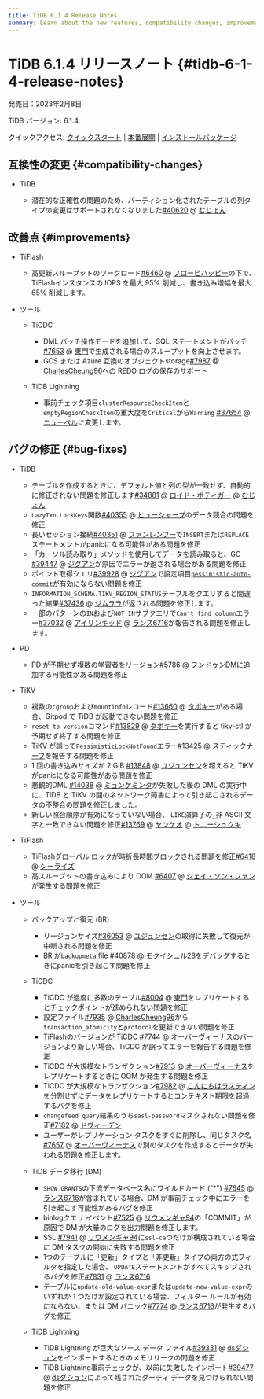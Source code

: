 ```yaml
---
title: TiDB 6.1.4 Release Notes
summary: Learn about the new features, compatibility changes, improvements, and bug fixes in TiDB 6.1.4.
---
```


# TiDB 6.1.4 リリースノート {#tidb-6-1-4-release-notes}

発売日：2023年2月8日

TiDB バージョン: 6.1.4

クイックアクセス: [クイックスタート](https://docs.pingcap.com/tidb/v6.1/quick-start-with-tidb) | [本番展開](https://docs.pingcap.com/tidb/v6.1/production-deployment-using-tiup) | [インストールパッケージ](https://www.pingcap.com/download/?version=v6.1.4#version-list)

## 互換性の変更 {#compatibility-changes}

-   TiDB

    -   潜在的な正確性の問題のため、パーティション化されたテーブルの列タイプの変更はサポートされなくなりました[#40620](https://github.com/pingcap/tidb/issues/40620) @ [むじょん](https://github.com/mjonss)

## 改善点 {#improvements}

-   TiFlash

    -   高更新スループットのワークロード[#6460](https://github.com/pingcap/tiflash/issues/6460) @ [フロービハッピー](https://github.com/flowbehappy)の下で、 TiFlashインスタンスの IOPS を最大 95% 削減し、書き込み増幅を最大 65% 削減します。

-   ツール

    -   TiCDC

        -   DML バッチ操作モードを追加して、SQL ステートメントがバッチ[#7653](https://github.com/pingcap/tiflow/issues/7653) @ [東門](https://github.com/asddongmen)で生成される場合のスループットを向上させます。
        -   GCS または Azure 互換のオブジェクトstorage[#7987](https://github.com/pingcap/tiflow/issues/7987) @ [CharlesCheung96](https://github.com/CharlesCheung96)への REDO ログの保存のサポート

    -   TiDB Lightning

        -   事前チェック項目`clusterResourceCheckItem`と`emptyRegionCheckItem`の重大度を`Critical`から`Warning` [#37654](https://github.com/pingcap/tidb/issues/37654) @ [ニューベル](https://github.com/niubell)に変更します。

## バグの修正 {#bug-fixes}

-   TiDB

    -   テーブルを作成するときに、デフォルト値と列の型が一致せず、自動的に修正されない問題を修正します[#34881](https://github.com/pingcap/tidb/issues/34881) @ [ロイド・ポティガー](https://github.com/Lloyd-Pottiger) @ [むじょん](https://github.com/mjonss)
    -   `LazyTxn.LockKeys`関数[#40355](https://github.com/pingcap/tidb/issues/40355) @ [ヒューシャープ](https://github.com/HuSharp)のデータ競合の問題を修正
    -   長いセッション接続[#40351](https://github.com/pingcap/tidb/issues/40351) @ [ファンレンフー](https://github.com/fanrenhoo)で`INSERT`または`REPLACE`ステートメントがpanicになる可能性がある問題を修正
    -   「カーソル読み取り」メソッドを使用してデータを読み取ると、GC [#39447](https://github.com/pingcap/tidb/issues/39447) @ [ジグアン](https://github.com/zyguan)が原因でエラーが返される場合がある問題を修正
    -   ポイント取得クエリ[#39928](https://github.com/pingcap/tidb/issues/39928) @ [ジグアン](https://github.com/zyguan)で設定項目[`pessimistic-auto-commit`](/tidb-configuration-file.md#pessimistic-auto-commit-new-in-v600)が有効にならない問題を修正
    -   `INFORMATION_SCHEMA.TIKV_REGION_STATUS`テーブルをクエリすると間違った結果[#37436](https://github.com/pingcap/tidb/issues/37436) @ [ジムララ](https://github.com/zimulala)が返される問題を修正します。
    -   一部のパターンの`IN`および`NOT IN`サブクエリで`Can't find column`エラー[#37032](https://github.com/pingcap/tidb/issues/37032) @ [アイリンキッド](https://github.com/AilinKid) @ [ランス6716](https://github.com/lance6716)が報告される問題を修正します。

<!---->

-   PD

    -   PD が予期せず複数の学習者をリージョン[#5786](https://github.com/tikv/pd/issues/5786) @ [フンドゥンDM](https://github.com/HunDunDM)に追加する可能性がある問題を修正

<!---->

-   TiKV

    -   複数の`cgroup`および`mountinfo`レコード[#13660](https://github.com/tikv/tikv/issues/13660) @ [タボキー](https://github.com/tabokie)がある場合、Gitpod で TiDB が起動できない問題を修正
    -   `reset-to-version`コマンド[#13829](https://github.com/tikv/tikv/issues/13829) @ [タボキー](https://github.com/tabokie)を実行すると tikv-ctl が予期せず終了する問題を修正
    -   TiKV が誤って`PessimisticLockNotFound`エラー[#13425](https://github.com/tikv/tikv/issues/13425) @ [スティックナーフ](https://github.com/sticnarf)を報告する問題を修正
    -   1 回の書き込みサイズが 2 GiB [#13848](https://github.com/tikv/tikv/issues/13848) @ [ユジュンセン](https://github.com/YuJuncen)を超えると TiKV がpanicになる可能性がある問題を修正
    -   悲観的DML [#14038](https://github.com/tikv/tikv/issues/14038) @ [ミョンケミンタ](https://github.com/MyonKeminta)が失敗した後の DML の実行中に、TiDB と TiKV の間のネットワーク障害によって引き起こされるデータの不整合の問題を修正しました。
    -   新しい照合順序が有効になっていない場合、 `LIKE`演算子の`_`非 ASCII 文字と一致できない問題を修正[#13769](https://github.com/tikv/tikv/issues/13769) @ [ヤンケオ](https://github.com/YangKeao) @ [トニーシュクキ](https://github.com/tonyxuqqi)

-   TiFlash

    -   TiFlashグローバル ロックが時折長時間ブロックされる問題を修正[#6418](https://github.com/pingcap/tiflash/issues/6418) @ [シーライズ](https://github.com/SeaRise)
    -   高スループットの書き込みにより OOM [#6407](https://github.com/pingcap/tiflash/issues/6407) @ [ジェイ・ソン・ファン](https://github.com/JaySon-Huang)が発生する問題を修正

-   ツール

    -   バックアップと復元 (BR)

        -   リージョンサイズ[#36053](https://github.com/pingcap/tidb/issues/36053) @ [ユジュンセン](https://github.com/YuJuncen)の取得に失敗して復元が中断される問題を修正
        -   BR が`backupmeta` file [#40878](https://github.com/pingcap/tidb/issues/40878) @ [モクイシュル28](https://github.com/MoCuishle28)をデバッグするときにpanicを引き起こす問題を修正

    -   TiCDC

        -   TiCDC が過度に多数のテーブル[#8004](https://github.com/pingcap/tiflow/issues/8004) @ [東門](https://github.com/asddongmen)をレプリケートするとチェックポイントが進められない問題を修正
        -   設定ファイル[#7935](https://github.com/pingcap/tiflow/issues/7935) @ [CharlesCheung96](https://github.com/CharlesCheung96)から`transaction_atomicity`と`protocol`を更新できない問題を修正
        -   TiFlashのバージョンが TiCDC [#7744](https://github.com/pingcap/tiflow/issues/7744) @ [オーバーヴィーナス](https://github.com/overvenus)のバージョンより新しい場合、TiCDC が誤ってエラーを報告する問題を修正
        -   TiCDC が大規模なトランザクション[#7913](https://github.com/pingcap/tiflow/issues/7913) @ [オーバーヴィーナス](https://github.com/overvenus)をレプリケートするときに OOM が発生する問題を修正
        -   TiCDC が大規模なトランザクション[#7982](https://github.com/pingcap/tiflow/issues/7982) @ [こんにちはラスティン](https://github.com/hi-rustin)を分割せずにデータをレプリケートするとコンテキスト期限を超過するバグを修正
        -   `changefeed query`結果のうち`sasl-password`マスクされない問題を修正[#7182](https://github.com/pingcap/tiflow/issues/7182) @ [ドヴィーデン](https://github.com/dveeden)
        -   ユーザーがレプリケーション タスクをすぐに削除し、同じタスク名[#7657](https://github.com/pingcap/tiflow/issues/7657) @ [オーバーヴィーナス](https://github.com/overvenus)で別のタスクを作成するとデータが失われる問題を修正します。

    -   TiDB データ移行 (DM)

        -   `SHOW GRANTS`の下流データベース名にワイルドカード (&quot;*&quot;) [#7645](https://github.com/pingcap/tiflow/issues/7645) @ [ランス6716](https://github.com/lance6716)が含まれている場合、DM が事前チェック中にエラーを引き起こす可能性があるバグを修正
        -   binlogクエリ イベント[#7525](https://github.com/pingcap/tiflow/issues/7525) @ [リウメンギャ94](https://github.com/liumengya94)の「COMMIT」が原因で DM が大量のログを出力問題を修正します。
        -   SSL [#7941](https://github.com/pingcap/tiflow/issues/7941) @ [リウメンギャ94](https://github.com/liumengya94)に`ssl-ca`つだけが構成されている場合に DM タスクの開始に失敗する問題を修正
        -   1つのテーブルに「更新」タイプと「非更新」タイプの両方の式フィルタを指定した場合、 `UPDATE`ステートメントがすべてスキップされるバグを修正[#7831](https://github.com/pingcap/tiflow/issues/7831) @ [ランス6716](https://github.com/lance6716)
        -   テーブルに`update-old-value-expr`または`update-new-value-expr`のいずれか 1 つだけが設定されている場合、フィルター ルールが有効にならない、または DM パニック[#7774](https://github.com/pingcap/tiflow/issues/7774) @ [ランス6716](https://github.com/lance6716)が発生するバグを修正

    -   TiDB Lightning

        -   TiDB Lightning が巨大なソース データ ファイル[#39331](https://github.com/pingcap/tidb/issues/39331) @ [dsダシュン](https://github.com/dsdashun)をインポートするときのメモリリークの問題を修正
        -   TiDB Lightning事前チェックが、以前に失敗したインポート[#39477](https://github.com/pingcap/tidb/issues/39477) @ [dsダシュン](https://github.com/dsdashun)によって残されたダーティ データを見つけられない問題を修正
